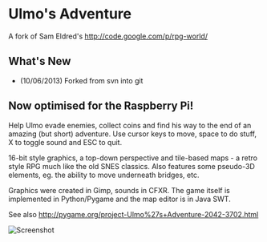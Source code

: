 Ulmo's Adventure
================

A fork of Sam Eldred's http://code.google.com/p/rpg-world/

What's New
----------
* (10/06/2013) Forked from svn into git

Now optimised for the Raspberry Pi!
-----------------------------------
Help Ulmo evade enemies, collect coins and find his way to the end of an 
amazing (but short) adventure. Use cursor keys to move, space to do stuff,
X to toggle sound and ESC to quit.

16-bit style graphics, a top-down perspective and tile-based maps - a retro
style RPG much like the old SNES classics. Also features some pseudo-3D 
elements, eg. the ability to move underneath bridges, etc.

Graphics were created in Gimp, sounds in CFXR. The game itself is 
implemented in Python/Pygame and the map editor is in Java SWT.

See also http://pygame.org/project-Ulmo%27s+Adventure-2042-3702.html

![Screenshot](https://raw.github.com/rm-hull/ulmos-adventure/master/2042.png)
